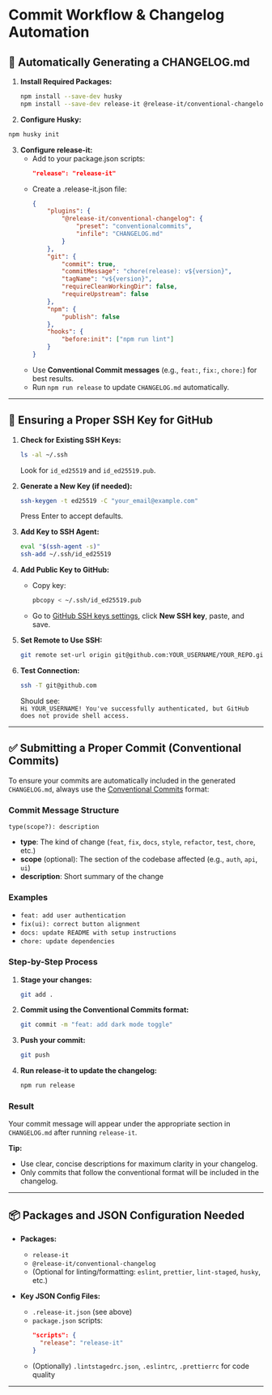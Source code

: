 # Commit Workflow & Changelog Automation

## 📝 Automatically Generating a CHANGELOG.md

1. **Install Required Packages:**
    ```sh
    npm install --save-dev husky
    npm install --save-dev release-it @release-it/conventional-changelog
    ```
2. **Configure Husky:**

```bash
npm husky init
```

3. **Configure release-it:**
    - Add to your package.json scripts:
        ```json
        "release": "release-it"
        ```
    - Create a .release-it.json file:
        ```json
        {
            "plugins": {
                "@release-it/conventional-changelog": {
                    "preset": "conventionalcommits",
                    "infile": "CHANGELOG.md"
                }
            },
            "git": {
                "commit": true,
                "commitMessage": "chore(release): v${version}",
                "tagName": "v${version}",
                "requireCleanWorkingDir": false,
                "requireUpstream": false
            },
            "npm": {
                "publish": false
            },
            "hooks": {
                "before:init": ["npm run lint"]
            }
        }
        ```
    - Use **Conventional Commit messages** (e.g., `feat:`, `fix:`, `chore:`) for best results.
    - Run `npm run release` to update `CHANGELOG.md` automatically.

---

## 🔑 Ensuring a Proper SSH Key for GitHub

1. **Check for Existing SSH Keys:**

    ```sh
    ls -al ~/.ssh
    ```

    Look for `id_ed25519` and `id_ed25519.pub`.

2. **Generate a New Key (if needed):**

    ```sh
    ssh-keygen -t ed25519 -C "your_email@example.com"
    ```

    Press Enter to accept defaults.

3. **Add Key to SSH Agent:**

    ```sh
    eval "$(ssh-agent -s)"
    ssh-add ~/.ssh/id_ed25519
    ```

4. **Add Public Key to GitHub:**

    - Copy key:
        ```sh
        pbcopy < ~/.ssh/id_ed25519.pub
        ```
    - Go to [GitHub SSH keys settings](https://github.com/settings/keys), click **New SSH key**, paste, and save.

5. **Set Remote to Use SSH:**

    ```sh
    git remote set-url origin git@github.com:YOUR_USERNAME/YOUR_REPO.git
    ```

6. **Test Connection:**
    ```sh
    ssh -T git@github.com
    ```
    Should see:  
    `Hi YOUR_USERNAME! You've successfully authenticated, but GitHub does not provide shell access.`

---

## ✅ Submitting a Proper Commit (Conventional Commits)

To ensure your commits are automatically included in the generated `CHANGELOG.md`, always use the [Conventional Commits](https://www.conventionalcommits.org/) format:

### Commit Message Structure

```
type(scope?): description
```

- **type**: The kind of change (`feat`, `fix`, `docs`, `style`, `refactor`, `test`, `chore`, etc.)
- **scope** (optional): The section of the codebase affected (e.g., `auth`, `api`, `ui`)
- **description**: Short summary of the change

### Examples

- `feat: add user authentication`
- `fix(ui): correct button alignment`
- `docs: update README with setup instructions`
- `chore: update dependencies`

### Step-by-Step Process

1. **Stage your changes:**
    ```sh
    git add .
    ```
2. **Commit using the Conventional Commits format:**
    ```sh
    git commit -m "feat: add dark mode toggle"
    ```
3. **Push your commit:**
    ```sh
    git push
    ```
4. **Run release-it to update the changelog:**
    ```sh
    npm run release
    ```

### Result

Your commit message will appear under the appropriate section in `CHANGELOG.md` after running `release-it`.

**Tip:**

- Use clear, concise descriptions for maximum clarity in your changelog.
- Only commits that follow the conventional format will be included in the changelog.

---

## 📦 Packages and JSON Configuration Needed

- **Packages:**

    - `release-it`
    - `@release-it/conventional-changelog`
    - (Optional for linting/formatting: `eslint`, `prettier`, `lint-staged`, `husky`, etc.)

- **Key JSON Config Files:**
    - `.release-it.json` (see above)
    - `package.json` scripts:
        ```json
        "scripts": {
          "release": "release-it"
        }
        ```
    - (Optionally) `.lintstagedrc.json`, `.eslintrc`, `.prettierrc` for code quality

---
